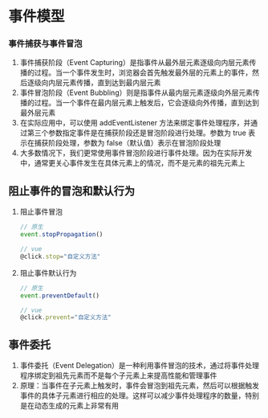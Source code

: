 # 事件模型

### 事件捕获与事件冒泡

1. 事件捕获阶段（Event Capturing）是指事件从最外层元素逐级向内层元素传播的过程。当一个事件发生时，浏览器会首先触发最外层的元素上的事件，然后逐级向内层元素传播，直到达到最内层元素
2. 事件冒泡阶段（Event Bubbling）则是指事件从最内层元素逐级向外层元素传播的过程。当一个事件在最内层元素上触发后，它会逐级向外传播，直到达到最外层元素
3. 在实际应用中，可以使用 addEventListener 方法来绑定事件处理程序，并通过第三个参数指定事件是在捕获阶段还是冒泡阶段进行处理。参数为 true 表示在捕获阶段处理，参数为 false（默认值）表示在冒泡阶段处理
4. 大多数情况下，我们更常使用事件冒泡阶段进行事件处理。因为在实际开发中，通常更关心事件发生在具体元素上的情况，而不是元素的祖先元素上

## 阻止事件的冒泡和默认行为

1. 阻止事件冒泡

   ```js
   // 原生
   event.stopPropagation()
   
   // vue
   @click.stop="自定义方法"
   ```

2. 阻止事件默认行为

   ```js
   // 原生
   event.preventDefault()
   
   // vue
   @click.prevent="自定义方法"
   ```

## 事件委托

1. 事件委托（Event Delegation）是一种利用事件冒泡的技术，通过将事件处理程序绑定到祖先元素而不是每个子元素上来提高性能和管理事件
2. 原理：当事件在子元素上触发时，事件会冒泡到祖先元素，然后可以根据触发事件的具体子元素进行相应的处理。这样可以减少事件处理程序的数量，特别是在动态生成的元素上非常有用
